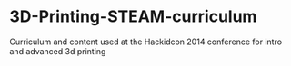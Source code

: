 3D-Printing-STEAM-curriculum
============================

Curriculum and content used at the Hackidcon 2014 conference for intro and advanced 3d printing
